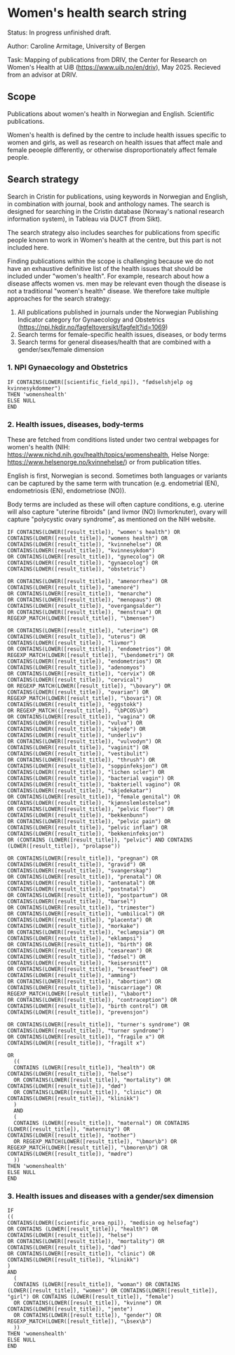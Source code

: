 # Women's health search string

Status: In progress unfinished draft.

Author: Caroline Armitage, University of Bergen

Task: Mapping of publications from DRIV, the Center for Research on Women's Health at UiB (https://www.uib.no/en/driv), May 2025. Recieved from an advisor at DRIV.

## Scope

Publications about women's health in Norwegian and English. Scientific publications. 

Women's health is defined by the centre to include health issues specific to women and girls, as well as research on health issues that affect male and female peoeple differently, or otherwise disproportionately affect female people. 

## Search strategy 

Search in Cristin for publications, using keywords in Norwegian and English, in combination with journal, book and anthology names. 
The search is designed for searching in the Cristin database (Norway's national research information system), in Tableau via DUCT (from Sikt). 

The search strategy also includes searches for publications from specific people known to work in Women's health at the centre, but this part is not included here. 

Finding publications within the scope is challenging because we do not have an exhaustive definitive list of the health issues that should be included under "women's health". 
For example, research about how a disease affects women vs. men may be relevant even though the disease is not a traditional "women's health" disease. 
We therefore take multiple approaches for the search strategy:
1. All publications published in journals under the Norwegian Publishing Indicator category for Gynaecology and Obstetrics (https://npi.hkdir.no/fagfeltoversikt/fagfelt?id=1069)
2. Search terms for female-specific health issues, diseases, or body terms
3. Search terms for general diseases/health that are combined with a gender/sex/female dimension

### 1. NPI Gynaecology and Obstetrics

```
IF CONTAINS(LOWER([scientific_field_npi]), "fødselshjelp og kvinnesykdommer")
THEN 'womenshealth'
ELSE NULL
END
```

### 2. Health issues, diseases, body-terms

These are fetched from conditions listed under two central webpages for women's health (NIH: https://www.nichd.nih.gov/health/topics/womenshealth, Helse Norge: https://www.helsenorge.no/kvinnehelse/) or from publication titles.

English is first, Norwegian is second. Sometimes both languages or variants can be captured by the same term with truncation (e.g. endometrial (EN), endometriosis (EN), endometriose (NO)). 

Body terms are included as these will often capture conditions, e.g. uterine will also capture "uterine fibroids" (and livmor (NO) livmorknuter), ovary will capture "polycystic ovary syndrome", as mentioned on the NIH website.

```
IF CONTAINS(LOWER([result_title]), "women's health") OR CONTAINS(LOWER([result_title]), "womens health") OR CONTAINS(LOWER([result_title]), "kvinnehelse") OR CONTAINS(LOWER([result_title]), "kvinnesykdom")
OR CONTAINS(LOWER([result_title]), "gynecolog") OR CONTAINS(LOWER([result_title]), "gynaecolog") OR CONTAINS(LOWER([result_title]), "obstetric") 

OR CONTAINS(LOWER([result_title]), "amenorrhea") OR CONTAINS(LOWER([result_title]), "amenoré")
OR CONTAINS(LOWER([result_title]), "menarche")
OR CONTAINS(LOWER([result_title]), "menopaus") OR CONTAINS(LOWER([result_title]), "overgangsalder")
OR CONTAINS(LOWER([result_title]), "menstrua") OR REGEXP_MATCH(LOWER([result_title]), "\bmensen")

OR CONTAINS(LOWER([result_title]), "uterine") OR CONTAINS(LOWER([result_title]), "uterus") OR CONTAINS(LOWER([result_title]), "livmor")
OR CONTAINS(LOWER([result_title]), "endometrios") OR REGEXP_MATCH(LOWER([result_title]), "\bendometri") OR CONTAINS(LOWER([result_title]), "endometrios") OR CONTAINS(LOWER([result_title]), "adenomyos")
OR CONTAINS(LOWER([result_title]), "cervix") OR CONTAINS(LOWER([result_title]), "cervical")
OR REGEXP_MATCH(LOWER([result_title]), "\bovary") OR CONTAINS(LOWER([result_title]), "ovarian") OR REGEXP_MATCH(LOWER([result_title]), "\bovari") OR CONTAINS(LOWER([result_title]), "eggstokk")
OR REGEXP_MATCH(([result_title]), "\bPCOS\b")
OR CONTAINS(LOWER([result_title]), "vagina") OR CONTAINS(LOWER([result_title]), "vulva") OR CONTAINS(LOWER([result_title]), "skjede") OR CONTAINS(LOWER([result_title]), "underliv")
OR CONTAINS(LOWER([result_title]), "vulvodyn") OR CONTAINS(LOWER([result_title]), "vaginit") OR CONTAINS(LOWER([result_title]), "vestibulit")
OR CONTAINS(LOWER([result_title]), "thrush") OR CONTAINS(LOWER([result_title]), "soppinfeksjon") OR CONTAINS(LOWER([result_title]), "lichen scler") OR CONTAINS(LOWER([result_title]), "bacterial vagin") OR CONTAINS(LOWER([result_title]), "bakteriell vagino") OR CONTAINS(LOWER([result_title]), "skjedekatar") 
OR CONTAINS(LOWER([result_title]), "female genital") OR CONTAINS(LOWER([result_title]), "kjønnslemlestelse")
OR CONTAINS(LOWER([result_title]), "pelvic floor") OR CONTAINS(LOWER([result_title]), "bekkenbunn")
OR CONTAINS(LOWER([result_title]), "pelvic pain") OR CONTAINS(LOWER([result_title]), "pelvic inflam") OR CONTAINS(LOWER([result_title]), "bekkeninfeksjon")
OR (CONTAINS (LOWER([result_title]), "pelvic") AND CONTAINS (LOWER([result_title]), "prolapse"))

OR CONTAINS(LOWER([result_title]), "pregnan") OR CONTAINS(LOWER([result_title]), "gravid") OR CONTAINS(LOWER([result_title]), "svangerskap")
OR CONTAINS(LOWER([result_title]), "prenatal") OR CONTAINS(LOWER([result_title]), "antenatal") OR CONTAINS(LOWER([result_title]), "postnatal")
OR CONTAINS(LOWER([result_title]), "postpartum") OR CONTAINS(LOWER([result_title]), "barsel")
OR CONTAINS(LOWER([result_title]), "trimester")
OR CONTAINS(LOWER([result_title]), "umbilical") OR CONTAINS(LOWER([result_title]), "placenta") OR CONTAINS(LOWER([result_title]), "morkake")
OR CONTAINS(LOWER([result_title]), "eclampsia") OR CONTAINS(LOWER([result_title]), "eklampsi")
OR CONTAINS(LOWER([result_title]), "birth") OR CONTAINS(LOWER([result_title]), "cesarean") OR CONTAINS(LOWER([result_title]), "fødsel") OR CONTAINS(LOWER([result_title]), "keisersnitt")
OR CONTAINS(LOWER([result_title]), "breastfeed") OR CONTAINS(LOWER([result_title]), "amming") 
OR CONTAINS(LOWER([result_title]), "abortion") OR CONTAINS(LOWER([result_title]), "miscarriage") OR REGEXP_MATCH(LOWER([result_title]), "\babort")
OR CONTAINS(LOWER([result_title]), "contraception") OR CONTAINS(LOWER([result_title]), "birth control") OR CONTAINS(LOWER([result_title]), "prevensjon") 

OR CONTAINS(LOWER([result_title]), "turner's syndrome") OR CONTAINS(LOWER([result_title]), "turner syndrome")
OR CONTAINS(LOWER([result_title]), "fragile x") OR CONTAINS(LOWER([result_title]), "fragilt x")

OR
  ((
  CONTAINS (LOWER([result_title]), "health") OR CONTAINS(LOWER([result_title]), "helse")
  OR CONTAINS(LOWER([result_title]), "mortality") OR CONTAINS(LOWER([result_title]), "død")
  OR CONTAINS(LOWER([result_title]), "clinic") OR CONTAINS(LOWER([result_title]), "klinikk")
  )
  AND
  (
  CONTAINS (LOWER([result_title]), "maternal") OR CONTAINS (LOWER([result_title]), "maternity") OR CONTAINS(LOWER([result_title]), "mother")
  OR REGEXP_MATCH(LOWER([result_title]), "\bmor\b") OR REGEXP_MATCH(LOWER([result_title]), "\bmoren\b") OR CONTAINS(LOWER([result_title]), "mødre")
  ))
THEN 'womenshealth'
ELSE NULL
END

```

### 3. Health issues and diseases with a gender/sex dimension

```
IF
((
CONTAINS(LOWER([scientific_area_npi]), "medisin og helsefag")
OR CONTAINS (LOWER([result_title]), "health") OR CONTAINS(LOWER([result_title]), "helse")
OR CONTAINS(LOWER([result_title]), "mortality") OR CONTAINS(LOWER([result_title]), "død")
OR CONTAINS(LOWER([result_title]), "clinic") OR CONTAINS(LOWER([result_title]), "klinikk")
)
AND
  (
  CONTAINS (LOWER([result_title]), "woman") OR CONTAINS (LOWER([result_title]), "women") OR CONTAINS(LOWER([result_title]), "girl") OR CONTAINS (LOWER([result_title]), "female")
  OR CONTAINS(LOWER([result_title]), "kvinne") OR CONTAINS(LOWER([result_title]), "jente")
  OR CONTAINS(LOWER([result_title]), "gender") OR REGEXP_MATCH(LOWER([result_title]), "\bsex\b")
  ))
THEN 'womenshealth'
ELSE NULL
END
```
